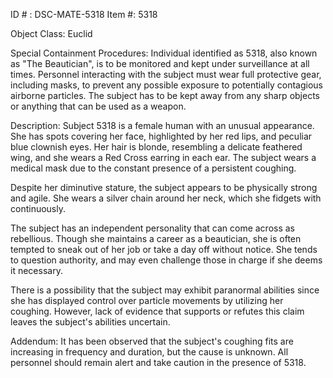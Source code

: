 ID # : DSC-MATE-5318
Item #: 5318

Object Class: Euclid

Special Containment Procedures:
Individual identified as 5318, also known as "The Beautician", is to be monitored and kept under surveillance at all times. Personnel interacting with the subject must wear full protective gear, including masks, to prevent any possible exposure to potentially contagious airborne particles. The subject has to be kept away from any sharp objects or anything that can be used as a weapon.

Description:
Subject 5318 is a female human with an unusual appearance. She has spots covering her face, highlighted by her red lips, and peculiar blue clownish eyes. Her hair is blonde, resembling a delicate feathered wing, and she wears a Red Cross earring in each ear. The subject wears a medical mask due to the constant presence of a persistent coughing.

Despite her diminutive stature, the subject appears to be physically strong and agile. She wears a silver chain around her neck, which she fidgets with continuously.

The subject has an independent personality that can come across as rebellious. Though she maintains a career as a beautician, she is often tempted to sneak out of her job or take a day off without notice. She tends to question authority, and may even challenge those in charge if she deems it necessary.

There is a possibility that the subject may exhibit paranormal abilities since she has displayed control over particle movements by utilizing her coughing. However, lack of evidence that supports or refutes this claim leaves the subject's abilities uncertain. 

Addendum:
It has been observed that the subject's coughing fits are increasing in frequency and duration, but the cause is unknown. All personnel should remain alert and take caution in the presence of 5318.